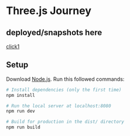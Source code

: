 # Three.js Journey

## deployed/snapshots here

[click1](https://stunning-elf-fc4630.netlify.app/)




## Setup

Download [Node.js](https://nodejs.org/en/download/).
Run this followed commands:

```bash
# Install dependencies (only the first time)
npm install

# Run the local server at localhost:8080
npm run dev

# Build for production in the dist/ directory
npm run build
```
